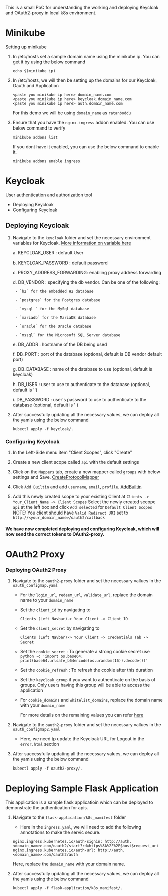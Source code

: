 This is a small PoC for understanding the working and deploying Keycloak and OAuth2-proxy in local k8s environment.

# Minikube

Setting up minikube

1. In /etc/hosts set a sample domain name using the minikube ip. You can get it by using the below command

   ```
   echo $(minikube ip)
   ```

2. In /etc/hosts, we will then be setting up the domains for our Keycloak, Oauth and Application

   ```
   <paste you minikube ip here> domain_name.com
   <paste you minikube ip here> keycloak.domain_name.com
   <paste you minikube ip here> auth.domain_name.com
   ```

   For this demo we will be using `domain_name` as `ratanboddu`

3. Ensure that you have the `nginx-ingress` addon enabled. You can use below command to verify

   ```
   minikube addons list
   ```

   If you dont have it enabled, you can use the below command to enable it.

   ```
   minikube addons enable ingress
   ```

# Keycloak

User authentication and authorization tool

- Deploying Keycloak
- Configuring Keycloak

## Deploying Keycloak

1.  Navigate to the `keycloak` folder and set the necessary environment variables for Keycloak. [More information on variable here](https://hub.docker.com/r/jboss/keycloak/)

    a. KEYCLOAK_USER : default User

    b. KEYCLOAK_PASSWORD : default password

    c. PROXY_ADDRESS_FORWARDING: enabling proxy address forwarding

    d. DB_VENDOR : specifying the db vendor. Can be one of the following:

         - `h2` for the embedded H2 database

         - `postgres` for the Postgres database

         - `mysql ` for the MySql database

         - `mariadb` for the MariaDB database

         - `oracle` for the Oracle database

         - `mssql` for the Microsoft SQL Server database

    e. DB_ADDR : hostname of the DB being used

    f. DB_PORT : port of the database (optional, default is DB vendor default port)

    g. DB_DATABASE : name of the database to use (optional, default is keycloak)

    h. DB_USER : user to use to authenticate to the database (optional, default is '')

    i. DB_PASSWORD : user's password to use to authenticate to the database (optional, default is '')

2.  After successfully updating all the necessary values, we can deploy all the yamls using the below command

    ```
    kubectl apply -f keycloak/.
    ```

### Configuring Keycloak

1. In the Left-Side menu item "Client Scopes", click "Create"

2. Create a new client scope called `api` with the default settings

3. Click on the `Mappers` tab, create a new mapper called `groups` with below settings and Save.
   [CreateProtocolMapper](/images/CreateProtocolMapper.png)

4. Click `Add Builtin` and add `username`, `email`, `profile`.
   [AddBuiltin](/images/AddBuiltin.png)

5. Add this newly created scope to your existing Client at
   `Clients -> Your_Client_Name -> Client Scopes`
   Select the newly created sccope `api` at the left box and click `Add selected` for `Default Client Scopes`
   NOTE: You client should have `Valid Redirect URI` set to `http://<your_domain_name>/oauth2/callback`

#### We have now completed deploying and configuring Keycloak, which will now send the correct tokens to OAuth2-proxy.

# OAuth2 Proxy

### Deploying OAuth2 Proxy

1.  Navigate to the `oauth2-proxy` folder and set the necessary vallues in the `oauth_configmap.yaml`

    - For the `login_url`, `redeem_url`, `validate_url`, replace the domain name to your `domain_name`

    - Set the `client_id` by navigating to

      `Clients (Left Navbar)-> Your Client -> Client ID`

    - Set the `client_secret` by navigating to

      `Clients (Left Navbar)-> Your Client -> Credentials Tab -> Secret`

    - Set the `cookie_secret` : To generate a strong cookie secret use `python -c 'import os,base64; print(base64.urlsafe_b64encode(os.urandom(16)).decode())'`

    - Set the `cookie_refresh` : To refresh the cookie after this duration

    - Set the `keycloak_group` if you want to authenticate on the basis of groups. Only users having this group will be able to access the application

    - For `cookie_domains` and `whitelist_domains`, replace the domain name with your `domain_name`

      For more details on the remaining values you can refer [here](https://oauth2-proxy.github.io/oauth2-proxy/docs/configuration/overview/)

2.  Navigate to the `oauth2-proxy` folder and set the necessary vallues in the `oauth_configmap2.yaml`

    - Here, we need tp update the Keycloak URL for Logout in the `error.html` section

3.  After successfully updating all the necessary values, we can deploy all the yamls using the below command

    ```
    kubectl apply -f oauth2-proxy/.
    ```

# Deploying Sample Flask Application

This application is a sample flask applicatioin which can be deployed to demonstrate the authentication for apis.

1. Navigate to the `flask-application/k8s_mamifest` folder

   - Here in the `ingress.yaml`, we will need to add the following annotations to make the servic secure.

   ```
   nginx.ingress.kubernetes.io/auth-signin: http://auth.<domain_name>.com/oauth2/start?rd=https%3A%2F%2F$host$request_uri
   nginx.ingress.kubernetes.io/auth-url: http://auth.<domain_name>.com/oauth2/auth
   ```

   Here, replace the `domain_name` with your domain name.

2. After successfully updating all the necessary values, we can deploy all the yamls using the below command

   ```
   kubectl apply -f flask-application/k8s_manifest/.
   ```
